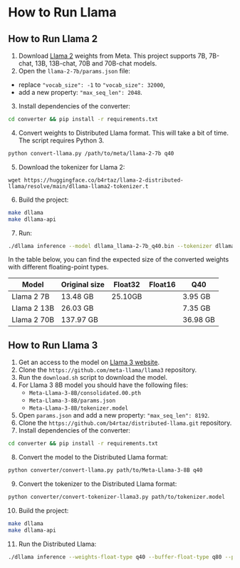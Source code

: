 # How to Run Llama

## How to Run Llama 2

1. Download [Llama 2](https://github.com/facebookresearch/llama) weights from Meta. This project supports 7B, 7B-chat, 13B, 13B-chat, 70B and 70B-chat models.
2. Open the `llama-2-7b/params.json` file:
  * replace `"vocab_size": -1` to `"vocab_size": 32000`,
  * add a new property: `"max_seq_len": 2048`.
3. Install dependencies of the converter:
```sh
cd converter && pip install -r requirements.txt
```
4. Convert weights to Distributed Llama format. This will take a bit of time. The script requires Python 3.
```sh
python convert-llama.py /path/to/meta/llama-2-7b q40
```
5. Download the tokenizer for Llama 2:
```
wget https://huggingface.co/b4rtaz/llama-2-distributed-llama/resolve/main/dllama-llama2-tokenizer.t
```
6. Build the project:
```bash
make dllama
make dllama-api
```
7. Run:
```bash
./dllama inference --model dllama_llama-2-7b_q40.bin --tokenizer dllama-llama2-tokenizer.t --weights-float-type q40 --buffer-float-type q80 --prompt "Hello world" --steps 16 --nthreads 4
```

In the table below, you can find the expected size of the converted weights with different floating-point types.

| Model       | Original size | Float32  | Float16  | Q40      |
|-------------|---------------|----------|----------|----------|
| Llama 2 7B  | 13.48 GB      | 25.10GB  |          | 3.95 GB  |
| Llama 2 13B | 26.03 GB      |          |          | 7.35 GB  |
| Llama 2 70B | 137.97 GB     |          |          | 36.98 GB |

## How to Run Llama 3

1. Get an access to the model on [Llama 3 website](https://llama.meta.com/llama-downloads).
2. Clone the `https://github.com/meta-llama/llama3` repository.
3. Run the `download.sh` script to download the model.
4. For Llama 3 8B model you should have the following files:
    - `Meta-Llama-3-8B/consolidated.00.pth`
    - `Meta-Llama-3-8B/params.json`
    - `Meta-Llama-3-8B/tokenizer.model`
5. Open `params.json` and add a new property: `"max_seq_len": 8192`.
6. Clone the `https://github.com/b4rtaz/distributed-llama.git` repository.
7. Install dependencies of the converter:
```sh
cd converter && pip install -r requirements.txt
```
8. Convert the model to the Distributed Llama format:
```bash
python converter/convert-llama.py path/to/Meta-Llama-3-8B q40
```
9. Convert the tokenizer to the Distributed Llama format:
```bash
python converter/convert-tokenizer-llama3.py path/to/tokenizer.model
```
10. Build the project:
```bash
make dllama
make dllama-api
```
11. Run the Distributed Llama:
```bash
./dllama inference --weights-float-type q40 --buffer-float-type q80 --prompt "My name is" --steps 128 --nthreads 8 --model dllama_meta-llama-3-8b_q40.bin --tokenizer llama3-tokenizer.t
```
